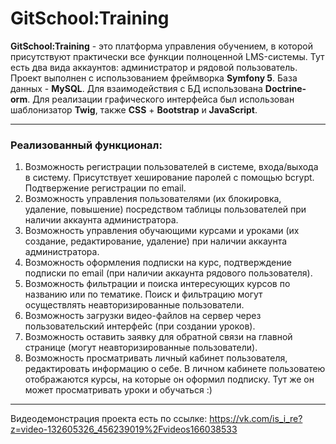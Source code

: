 # GitSchool:Training #

**GitSchool:Training** - это платформа управления обучением, в которой присутствуют практически все функции полноценной LMS-системы. Тут есть два вида аккаунтов: администратор и рядовой пользователь.
Проект выполнен с использованием фреймворка **Symfony 5**. База данных - **MySQL**. Для взаимодействия с БД использована **Doctrine-orm**. Для реализации графического интерфейса был использован шаблонизатор **Twig**, также **СSS** + **Bootstrap** и **JavaScript**. 
***
### Реализованный функционал: ###

1. Возможность регистрации пользователей в системе, входа/выхода в систему. Присутствует хеширование паролей c помощью bcrypt. Подтвержение регистрации по email.
2. Возможность управления пользователями (их блокировка, удаление, повышение) посредством таблицы пользователей при наличии аккаунта администратора. 
3. Возможность управления обучающими курсами и уроками (их создание, редактирование, удаление) при наличии аккаунта администратора.
4. Возможность оформления подписки на курс, подтверждение подписки по email (при наличии аккаунта рядового пользователя).
5. Возможность фильтрации и поиска интересующих курсов по названию или по тематике. Поиск и фильтрацию могут осуществлять неавторизированные пользователи.
6. Возможность загрузки видео-файлов на сервер через пользовательский интерфейс (при создании уроков).
7. Возможность оставить заявку для обратной связи на главной странице (могут неавторизированные пользователи).
8. Возможность просматривать личный кабинет пользователя, редактировать информацию о себе. В личном кабинете пользоватею отображаются курсы, на которые он оформил подписку. Тут же он может просматривать уроки и обучаться :)
***
Видеодемонстрация проекта есть по ссылке:
https://vk.com/is_i_re?z=video-132605326_456239019%2Fvideos166038533
